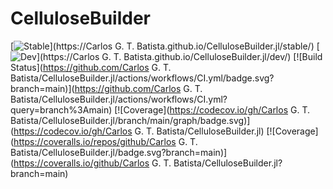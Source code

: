 # CelluloseBuilder

[![Stable](https://img.shields.io/badge/docs-stable-blue.svg)](https://Carlos G. T. Batista.github.io/CelluloseBuilder.jl/stable/)
[![Dev](https://img.shields.io/badge/docs-dev-blue.svg)](https://Carlos G. T. Batista.github.io/CelluloseBuilder.jl/dev/)
[![Build Status](https://github.com/Carlos G. T. Batista/CelluloseBuilder.jl/actions/workflows/CI.yml/badge.svg?branch=main)](https://github.com/Carlos G. T. Batista/CelluloseBuilder.jl/actions/workflows/CI.yml?query=branch%3Amain)
[![Coverage](https://codecov.io/gh/Carlos G. T. Batista/CelluloseBuilder.jl/branch/main/graph/badge.svg)](https://codecov.io/gh/Carlos G. T. Batista/CelluloseBuilder.jl)
[![Coverage](https://coveralls.io/repos/github/Carlos G. T. Batista/CelluloseBuilder.jl/badge.svg?branch=main)](https://coveralls.io/github/Carlos G. T. Batista/CelluloseBuilder.jl?branch=main)
